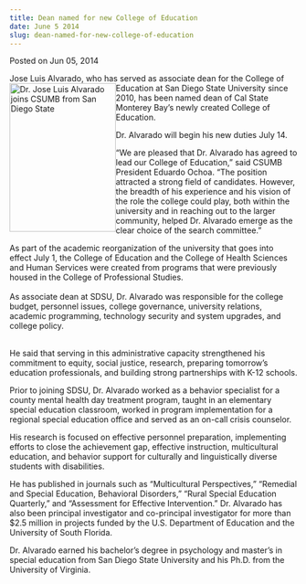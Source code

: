 ```yaml
---
title: Dean named for new College of Education
date: June 5 2014
slug: dean-named-for-new-college-of-education
---
```


 



<span class="date">Posted on Jun 05, 2014    </span>
<p>Jose Luis Alvarado, who has served as associate dean for the
College of Education at San Diego&#xA0;<img alt="Dr. Jose Luis Alvarado joins CSUMB from San Diego State" src="https://news.csumb.edu/sites/default/files/65/attachments/news/images/joseluis-alvarado-.jpg" style="float:left; width:186px; height:260px">State University
since 2010, has been named dean of Cal State Monterey Bay&#x2019;s newly
created College of Education.</img></p>
<p>Dr. Alvarado will begin his new duties July 14.</p>
<p>&#x201C;We are pleased that Dr. Alvarado has agreed to lead our College
of Education,&#x201D; said CSUMB President Eduardo Ochoa. &#x201C;The position
attracted a strong field of candidates. However, the breadth of his
experience and his vision of the role the college could play, both
within the university and in reaching out to the larger community,
helped Dr. Alvarado emerge as the clear choice of the search
committee.&#x201D;</p>
<p>As part of the academic reorganization of the university that
goes into effect July 1, the College of Education and the College
of Health Sciences and Human Services were created from programs
that were previously housed in the College of Professional
Studies.<br>
<br>
As associate dean at SDSU, Dr. Alvarado was responsible for the
college budget, personnel issues, college governance, university
relations, academic programming, technology security and system
upgrades, and college policy.</br></br></p>
<p>He said that serving in this administrative capacity
strengthened his commitment to equity, social justice, research,
preparing tomorrow&#x2019;s education professionals, and building strong
partnerships with K-12 schools.</p>
<p>Prior to joining SDSU, Dr. Alvarado worked as a behavior
specialist for a county mental health day treatment program, taught
in an elementary special education classroom, worked in program
implementation for a regional special education office and served
as an on-call crisis counselor.</p>
<p>His research is focused on effective personnel preparation,
implementing efforts to close the achievement gap, effective
instruction, multicultural education, and behavior support for
culturally and linguistically diverse students with
disabilities.</p>
<p>He has published in journals such as &#x201C;Multicultural
Perspectives,&#x201D; &#x201C;Remedial and Special Education, Behavioral
Disorders,&#x201D; &#x201C;Rural Special Education Quarterly,&#x201D; and &#x201C;Assessment
for Effective Intervention.&#x201D; Dr. Alvarado has also been principal
investigator and co-principal investigator for more than $2.5
million in projects funded by the U.S. Department of Education and
the University of South Florida.</p>
<p>Dr. Alvarado earned his bachelor&#x2019;s degree in psychology and
master&#x2019;s in special education from San Diego State University and
his Ph.D. from the University of Virginia.<br>
&#xA0;</br></p>
<p><br>
&#xA0;</br></p>





 
